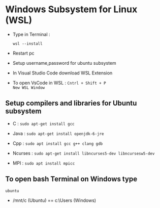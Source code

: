 # Windows Subsystem for Linux (WSL)

- Type in Terminal :

  `wsl --install`

- Restart pc

- Setup username,password for ubuntu subsystem

- In Visual Studio Code download WSL Extension

- To open VsCode in WSL :
 `Cntrl + Shift + P` <br>
 `New WSL Window`

## Setup compilers and libraries for Ubuntu subsystem
- C :
 `sudo apt-get install gcc`

- Java :
 `sudo apt-get install openjdk-6-jre`

- Cpp :
 `sudo apt install gcc g++ clang gdb`

- Ncurses :
 `sudo apt-get install libncurses5-dev libncursesw5-dev`
 
- MPI :
 `sudo apt install mpicc`

## To open bash Terminal on Windows type
 `ubuntu`
- /mnt/c (Ubuntu) == c:\Users (Windows)
